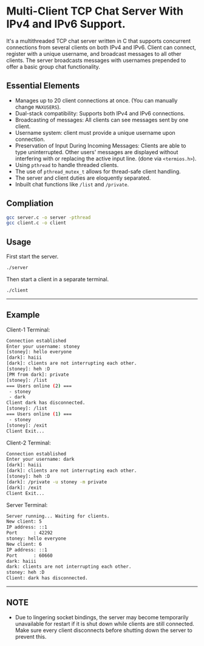 # Multi-Client TCP Chat Server With IPv4 and IPv6 Support.
It's a multithreaded TCP chat server written in C that supports concurrent connections from several clients on both IPv4 and IPv6. Client can connect, register with a unique username, and broadcast messages to all other clients. The server broadcasts messages with usernames prepended to offer a basic group chat functionality.

## Essential Elements
- Manages up to 20 client connections at once. (You can manually change `MAXUSERS`).
- Dual-stack compatibility: Supports both IPv4 and IPv6 connections.
- Broadcasting of messages: All clients can see messages sent by one client.
- Username system: client must provide a unique username upon connection.
- Preservation of Input During Incoming Messages: Clients are able to type uninterrupted. Other users' messages are displayed without interfering with or replacing the active input line. (done via `<termios.h>`).
- Using `pthread` to handle threaded clients.
- The use of `pthread_mutex_t` allows for thread-safe client handling.
- The server and client duties are eloquently separated.
- Inbuilt chat functions like `/list` and `/private`.

## Compliation

```bash
gcc server.c -o server -pthread
gcc client.c -o client
```

## Usage
First start the server.
```bash
./server
```

Then start a client in a separate terminal.
```bash
./client
```

---

## Example
Client-1 Terminal:
```bash
Connection established
Enter your username: stoney
[stoney]: hello everyone
[dark]: haiii
[dark]: clients are not interrupting each other.
[stoney]: heh :D
[PM from dark]: private
[stoney]: /list
=== Users online (2) ===
 - stoney
 - dark
Client dark has disconnected.
[stoney]: /list
=== Users online (1) ===
 - stoney
[stoney]: /exit
Client Exit...
```

Client-2 Terminal:
```bash
Connection established
Enter your username: dark
[dark]: haiii
[dark]: clients are not interrupting each other.  
[stoney]: heh :D
[dark]: /private -u stoney -m private
[dark]: /exit
Client Exit...
```

Server Terminal:
```bash
Server running... Waiting for clients.
New client: 5
IP address: ::1
Port      : 42292
stoney: hello everyone
New client: 6
IP address: ::1
Port      : 60660
dark: haiii
dark: clients are not interrupting each other.
stoney: heh :D
Client: dark has disconnected.
```

---

## NOTE
- Due to lingering socket bindings, the server may become temporarily unavailable for restart if it is shut down while clients are still connected. Make sure every client disconnects before shutting down the server to prevent this.
